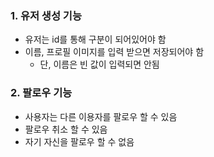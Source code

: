### 1. 유저 생성 기능
* 유저는 id를 통해 구분이 되어있어야 함
* 이름, 프로필 이미지를 입력 받으면 저장되어야 함
  + 단, 이름은 빈 값이 입력되면 안됨

 ### 2. 팔로우 기능
* 사용자는 다른 이용자를 팔로우 할 수 있음
* 팔로우 취소 할 수 있음
* 자기 자신을 팔로우 할 수 없음
